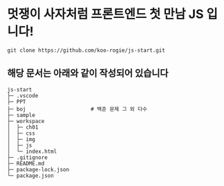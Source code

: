# 멋쟁이 사자처럼 프론트엔드 첫 만남 JS 입니다!

```
git clone https://github.com/koo-rogie/js-start.git
```

## 해당 문서는 아래와 같이 작성되어 있습니다

```pgsql
js-start
├─ .vscode
├─ PPT
├─ boj                     # 백준 문제 그 외 다수
├─ sample
├─ workspace
│  ├─ ch01
│  ├─ css
│  ├─ img
│  ├─ js
│  └─ index.html
├─ .gitignore
├─ README.md
├─ package-lock.json
└─ package.json
```

